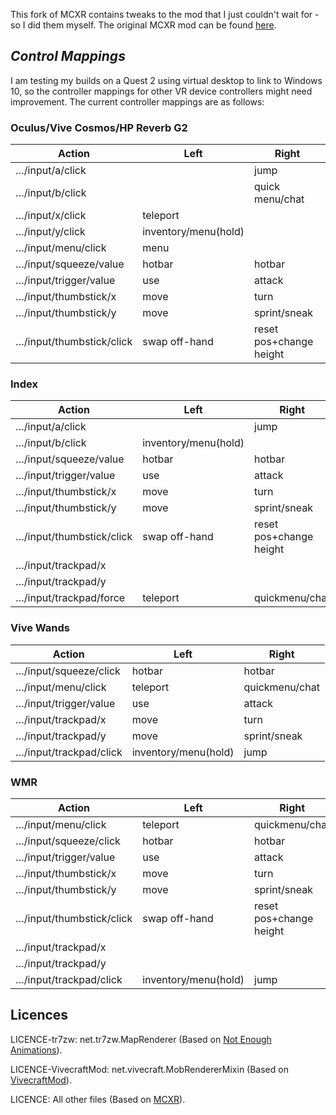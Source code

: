 This fork of MCXR contains tweaks to the mod that I just couldn't wait for - so I did them myself.
The original MCXR mod can be found [here](https://github.com/mcxr-org/MCXR).
## *Control Mappings*
I am testing my builds on a Quest 2 using virtual desktop to link to Windows 10, so the controller mappings for other VR device controllers might need improvement. The current controller mappings are as follows:
### Oculus/Vive Cosmos/HP Reverb G2
|Action|Left|Right|
|---|---|---|
|…/input/a/click||jump|
|…/input/b/click||quick menu/chat|
|…/input/x/click|teleport||
|…/input/y/click|inventory/menu(hold)||
|…/input/menu/click|menu||
|…/input/squeeze/value|hotbar|hotbar|
|…/input/trigger/value|use|attack|
|…/input/thumbstick/x|move|turn|
|…/input/thumbstick/y|move|sprint/sneak|
|…/input/thumbstick/click|swap off-hand|reset pos+change height|

### Index
|Action|Left|Right|
|---|---|---|
|…/input/a/click||jump|
|…/input/b/click|inventory/menu(hold)||
|…/input/squeeze/value|hotbar|hotbar|
|…/input/trigger/value|use|attack|
|…/input/thumbstick/x|move|turn|
|…/input/thumbstick/y|move|sprint/sneak|
|…/input/thumbstick/click|swap off-hand|reset pos+change height|
|…/input/trackpad/x|||
|…/input/trackpad/y|||
|…/input/trackpad/force|teleport|quickmenu/chat|

### Vive Wands
|Action|Left|Right|
|---|---|---|
|…/input/squeeze/click|hotbar|hotbar|
|…/input/menu/click|teleport|quickmenu/chat|
|…/input/trigger/value|use|attack|
|…/input/trackpad/x|move|turn|
|…/input/trackpad/y|move|sprint/sneak|
|…/input/trackpad/click|inventory/menu(hold)|jump|

### WMR
|Action|Left|Right|
|---|---|---|
|…/input/menu/click|teleport|quickmenu/chat|
|…/input/squeeze/click|hotbar|hotbar|
|…/input/trigger/value|use|attack|
|…/input/thumbstick/x|move|turn|
|…/input/thumbstick/y|move|sprint/sneak|
|…/input/thumbstick/click|swap off-hand|reset pos+change height|
|…/input/trackpad/x|||
|…/input/trackpad/y|||
|…/input/trackpad/click|inventory/menu(hold)|jump|

## Licences
LICENCE-tr7zw: net.tr7zw.MapRenderer (Based on [Not Enough Animations](https://github.com/tr7zw/NotEnoughAnimations)).

LICENCE-VivecraftMod: net.vivecraft.MobRendererMixin (Based on [VivecraftMod](https://github.com/ferriarnus/VivecraftMod)).

LICENCE: All other files (Based on [MCXR](https://github.com/mcxr-org/MCXR)).